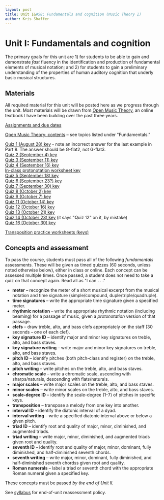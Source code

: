 ```yaml
---
layout: post
title: Unit I&#58; Fundamentals and cognition (Music Theory I)
author: Kris Shaffer
---
```


# Unit I: Fundamentals and cognition

The primary goals for this unit are 1) for students to be able to gain and demonstrate *fast* fluency in the identification and production of fundamental elements of musical notation; and 2) for students to gain a preliminary understanding of the properties of human auditory cognition that underly basic musical structures.

## Materials ##

All required material for this unit will be posted here as we progress through the unit. Most materials will be drawn from [Open Music Theory](http://openmusictheory.com), an online textbook I have been building over the past three years.

[Assignments and due dates](mt1-assign.html)

[Open Music Theory: contents](http://openmusictheory.com/contents.html) – see topics listed under "Fundamentals."

[Quiz 1 (August 28) key](materials/mt1-quiz1-key.pdf) - note an incorrect answer for the last example in Part 8. The answer should be G-flat2, not G-flat3.  
[Quiz 2 (September 4) key](materials/mt1-quiz2-key.pdf)  
[Quiz 3 (September 11) key](materials/mt1-quiz3-key.pdf)  
[Quiz 4 (September 16) key](materials/mt1-quiz4-key.pdf)  
[In-class protonotation worksheet key](materials/protoToRhythm-key.pdf)  
[Quiz 5 (September 18) key](materials/mt1-quiz5-key.pdf)  
[Quiz 6 (September 23?) key](materials/mt1-quiz6-key.pdf)  
[Quiz 7 (September 30) key](materials/mt1-quiz7-key.pdf)  
[Quiz 8 (October 2) key](materials/mt1-quiz8-key.pdf)  
[Quiz 9 (October 7) key](materials/mt1-quiz9-key.pdf)  
[Quiz 11 (October 14) key](materials/mt1-quiz11-key.pdf)  
[Quiz 12 (October 16) key](materials/mt1-quiz12-key.pdf)  
[Quiz 13 (October 21) key](materials/mt1-quiz13-key.pdf)  
[Quiz 14 (October 23) key](materials/mt1-quiz14-key.pdf) (it says "Quiz 12" on it, by mistake)  
[Quiz 16 (October 30) key](materials/mt1-quiz16-key.pdf)  

[Transposition practice worksheets (keys)](materials/mt1-transpositionPracticeKey.pdf)  


## Concepts and assessment

To pass the course, students must pass all of the following *fundamentals* assessments. These will be given as timed quizzes (60 seconds, unless noted otherwise below), either in class or online. Each concept can be assessed multiple times. Once passed, a student does not need to take a quiz on that concept again. Read all as "I can . . ."

- **meter** – recognize the meter of a short musical excerpt from the musical notation and time signature (simple/compound, duple/triple/quadruple).  
- **time signatures** – write the appropriate time signature given a specified meter.  
- **rhythmic notation** – write the appropriate rhythmic notation (including beaming) for a passage of music, given a *protonotation* version of that passage.  
- **clefs** – draw treble, alto, and bass clefs appropriately on the staff (30 seconds – one of each clef).  
- **key signature ID** – identify major and minor key signatures on treble, alto, and bass staves.  
- **key signature writing** – write major and minor key signatures on treble, alto, and bass staves.  
- **pitch ID** – identify pitches (both pitch-class and register) on the treble, alto, and bass staves.  
- **pitch writing** – write pitches on the treble, alto, and bass staves.  
- **chromatic scale** – write a chromatic scale, ascending with sharps/naturals, descending with flats/naturals.  
- **major scales** – write major scales on the treble, alto, and bass staves.  
- **minor scales** – write minor scales on the treble, alto, and bass staves.  
- **scale-degree ID** – identify the scale-degree (1–7) of pitches in specific keys.  
- **transposition** – transpose a melody from one key into another.  
- **interval ID** – identify the diatonic interval of a dyad.  
- **interval writing** – write a specified diatonic interval above or below a given pitch.  
- **triad ID** – identify root and quality of major, minor, diminished, and augmented triads.  
- **triad writing** – write major, minor, diminished, and augmented triads given root and quality.  
- **seventh ID** – identify root and quality of major, minor, dominant, fully diminished, and half-diminished seventh chords.  
- **seventh writing** – write major, minor, dominant, fully diminished, and half-diminished seventh chordss given root and quality.  
- **Roman numerals** – label a triad or seventh chord with the appropriate Roman numeral given a specified key.

These concepts must be passed *by the end of Unit II.*

See [syllabus](theory1.html) for end-of-unit reassessment policy.